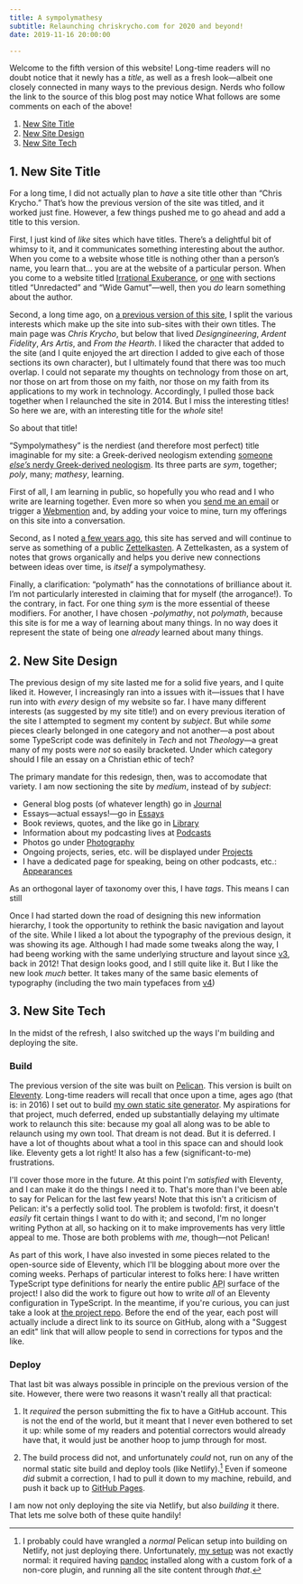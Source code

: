 ```yaml
---
title: A sympolymathesy
subtitle: Relaunching chriskrycho.com for 2020 and beyond!
date: 2019-11-16 20:00:00

---
```


Welcome to the fifth version of this website! Long-time readers will no doubt notice that it newly has a *title*, as well as a fresh look—albeit one closely connected in many ways to the previous design. Nerds who follow the link to the source of this blog post may notice  What follows are some comments on each of the above!

1. [New Site Title](#1-new-site-title)
2. [New Site Design](#2-new-site-design)
3. [New Site Tech](#3-new-site-tech)

## 1. New Site Title

For a long time, I did not actually plan to *have* a site title other than “Chris Krycho.” That’s how the previous version of the site was titled, and it worked just fine. However, a few things pushed me to go ahead and add a title to this version.

First, I just kind of *like* sites which have titles. There’s a delightful bit of whimsy to it, and it communicates something interesting about the author. When you come to a website whose title is nothing other than a person’s name, you learn that… you are at the website of a particular person. When you come to a website titled [Irrational Exuberance], or [one][reda] with sections titled “Unredacted” and “Wide Gamut”—well, then you *do* learn something about the author.

Second, a long time ago, on [a previous version of this site][v3], I split the various interests which make up the site into sub-sites with their own titles. The main page was <i>Chris Krycho</i>, but below that lived <i>Designgineering</i>, <i>Ardent Fidelity</i>, <i>Ars Artis</i>, and <i>From the Hearth</i>. I liked the character that added to the site (and I quite enjoyed the art direction I added to give each of those sections its own character), but I ultimately found that there was too much overlap. I could not separate my thoughts on technology from those on art, nor those on art from those on my faith, nor those on my faith from its applications to my work in technology. Accordingly, I pulled those back together when I relaunched the site in 2014. But I miss the interesting titles! So here we are, with an interesting title for the *whole* site!

So about that title!

[v3]: https://v3.chriskrycho.com
[Irrational Exuberance]: https://lethain.com/about/
[reda]: https://redalemeden.com

“Sympolymathesy” is the nerdiest (and therefore most perfect) title imaginable for my site: a Greek-derived neologism extending [someone *else’s* nerdy Greek-derived neologism][symmathesy]. Its three parts are _sym_, together; _poly_, many; _mathesy_, learning.

[symmathesy]: https://norabateson.wordpress.com/2015/11/03/symmathesy-a-word-in-progress

First of all, I am learning in public, so hopefully you who read and I who write are learning together. Even more so when you [send me an email][email] or trigger a [Webmention] and, by adding your voice to mine, turn my offerings on this site into a conversation.

Second, as I noted [a few years ago][z1], this site has served and will continue to serve as something of a public [Zettelkasten][z2]. A Zettelkasten, as a system of notes that grows organically and helps you derive new connections between ideas over time, is *itself* a sympolymathesy.

Finally, a clarification: “polymath” has the connotations of brilliance about it. I’m not particularly interested in claiming that for myself (the arrogance!). To the contrary, in fact. For one thing _sym_ is the more essential of theese modifiers. For another, I have chosen _-polymathy_, not _polymath_, because this site is for me a way of learning about many things. In no way does it represent the state of being one *already* learned about many things.

[email]: mailto:hello@chriskrycho.com
[Webmention]: TODO
[z1]: https://v4.chriskrycho.com/2018/blog-as-note-taking-tool.html
[z2]: https://v4.chriskrycho.com/2019/what-is-a-zettelkasten.html

## 2. New Site Design

The previous design of my site lasted me for a solid five years, and I quite liked it. However, I increasingly ran into a issues with it—issues that I have run into with *every* design of my website so far. I have many different interests (as suggested by my site title!) and on every previous iteration of the site I attempted to segment my content by *subject*. But while *some* pieces clearly belonged in one category and not another—a post about some TypeScript code was definitely in *Tech* and not *Theology*—a great many of my posts were *not* so easily bracketed. Under which category should I file an essay on a Christian ethic of tech?

The primary mandate for this redesign, then, was to accomodate that variety. I am now sectioning the site by *medium*, instead of by *subject*:

- General blog posts (of whatever length) go in [Journal](/journal)
- Essays—actual essays!—go in [Essays](/essays)
- Book reviews, quotes, and the like go in [Library](/library)
- Information about my podcasting lives at [Podcasts](/podcasts)
- Photos go under [Photography](/photography)
- Ongoing projects, series, etc. will be displayed under [Projects](/projects)
- I have a dedicated page for speaking, being on other podcasts, etc.: [Appearances](/appearances)

As an orthogonal layer of taxonomy over this, I have *tags*. This means I can still 

Once I had started down the road of designing this new information hierarchy, I took the opportunity to rethink the basic navigation and layout of the site. While I liked a lot about the typography of the previous design, it was showing its age. Although I had made some tweaks along the way, I had beeng working with the same underlying structure and layout since [v3], back in 2012! That design looks good, and I still quite like it. But I like the new look *much* better. It takes many of the same basic elements of typography (including the two main typefaces from [v4])

[v4]: https://v4.chriskrycho.com

## 3. New Site Tech

In the midst of the refresh, I also switched up the ways I'm building and deploying the site.

### Build

The previous version of the site was built on [Pelican]. This version is built on [Eleventy]. Long-time readers will recall that once upon a time, ages ago (that is: in 2016) I set out to build [my own static site generator][lx]. My aspirations for that project, much deferred, ended up substantially delaying my ultimate work to relaunch this site: because my goal all along was to be able to relaunch using my own tool. That dream is not dead. But it is deferred. I have a lot of thoughts about what a tool in this space can and should look like. Eleventy gets a lot right! It also has a few (significant-to-me) frustrations.

I'll cover those more in the future. At this point I'm *satisfied* with Eleventy, and I can make it do the things I need it to. That's more than I've been able to say for Pelican for the last few years! Note that this isn't a criticism of Pelican: it's a perfectly solid tool. The problem is twofold: first, it doesn't *easily* fit certain things I want to do with it; and second, I'm no longer writing Python at all, so hacking on it to make improvements has very little appeal to me. Those are both problems with *me*, though—not Pelican!

As part of this work, I have also invested in some pieces related to the open-source side of Eleventy, which I'll be blogging about more over the coming weeks. Perhaps of particular interest to folks here: I have written TypeScript type definitions for nearly the entire public <abbr title="application programming interface">API</abbr> surface of the project! I also did the work to figure out how to write *all* of an Eleventy configuration in TypeScript. In the meantime, if you're curious, you can just take a look at [the project repo][gh]. Before the end of the year, each post will actually include a direct link to its source on GitHub, along with a "Suggest an edit" link that will allow people to send in corrections for typos and the like.

[Pelican]: https://github.com/getpelican/pelican
[Eleventy]: https://www.11ty.io
[lx]: https://www.github.com/chriskrycho/lightning-rs
[gh]: https://github.com/chriskrycho/v5.chriskrycho.com

### Deploy

That last bit was always possible in principle on the previous version of the site. However, there were two reasons it wasn't really all that practical:

1. It *required* the person submitting the fix to have a GitHub account. This is not the end of the world, but it meant that I never even bothered to set it up: while some of my readers and potential correctors would already have that, it would just be another hoop to jump through for most.

2. The build process did not, and unfortunately *could* not, run on any of the normal static site build and deploy tools (like Netlify).[^custom-pelican-setup] Even if someone *did* submit a correction, I had to pull it down to my machine, rebuild, and push it back up to [GitHub Pages][ghp].

I am now not only deploying the site via Netlify, but also *building* it there. That lets me solve both of these quite handily! <!-- TODO: elaborate -->

[ghp]: https://pages.github.com

[^custom-pelican-setup]: I probably could have wrangled a *normal* Pelican setup into building on Netlify, not just deploying there. Unfortunately, [my setup] was not exactly normal: it required having [pandoc] installed along with a custom fork of a non-core plugin, and running all the site content through *that*.

[my setup]: https://github.com/chriskrycho/v4.chriskrycho.com/blob/master/pelicanconf.py
[pandoc]: https://pandoc.org